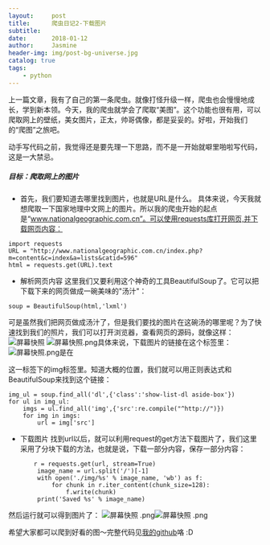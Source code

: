 ```yaml
---
layout:     post
title:      爬虫日记2-下载图片
subtitle:  
date:       2018-01-12
author:     Jasmine
header-img: img/post-bg-universe.jpg
catalog: true
tags:
    - python
---
```



上一篇文章，我有了自己的第一条爬虫。就像打怪升级一样，爬虫也会慢慢地成长，学到新本领。今天，我的爬虫就学会了爬取“美图”。这个功能也很有用，可以爬取网上的壁纸，美女图片，正太，帅哥偶像，都是妥妥的。好啦，开始我们的“爬图”之旅吧。

动手写代码之前，我觉得还是要先理一下思路，而不是一开始就噼里啪啦写代码，这是一大禁忌。
##### 目标：爬取网上的图片
* 首先，我们要知道去哪里找到图片，也就是URL是什么。
具体来说，今天我就想爬取一下国家地理中文网上的图片。所以我的爬虫开始的起点是“www.nationalgeographic.com.cn”。可以使用requests库打开网页,并下载网页内容：
```
import requests
URL = "http://www.nationalgeographic.com.cn/index.php?m=content&c=index&a=lists&catid=596"
html = requests.get(URL).text
```

* 解析网页内容
这里我们又要利用这个神奇的工具BeautifulSoup了。它可以把下载下来的网页做成一碗美味的"汤汁"：
 ```
soup = BeautifulSoup(html,'lxml')
```
可是虽然我们把网页做成汤汁了，但是我们要找的图片在这碗汤的哪里呢？为了快速找到我们的照片，我们可以打开浏览器，查看网页的源码，就像这样：
![屏幕快照](http://upload-images.jianshu.io/upload_images/2730963-a23f4e68d400c8cf.png?imageMogr2/auto-orient/strip%7CimageView2/2/w/1240)
![屏幕快照.png](http://upload-images.jianshu.io/upload_images/2730963-a331a4a527a174e2.png?imageMogr2/auto-orient/strip%7CimageView2/2/w/1240)具体来说，下载图片的链接在这个标签里：![屏幕快照.png](http://upload-images.jianshu.io/upload_images/2730963-3c90f4ef27dd2181.png?imageMogr2/auto-orient/strip%7CimageView2/2/w/1240)是在<dl class = "show-list-dl aside-box">这一标签下的img标签里。知道大概的位置，我们就可以用正则表达式和BeautifulSoup来找到这个链接：
```
img_ul = soup.find_all('dl',{'class':'show-list-dl aside-box'})
for ul in img_ul:
    imgs = ul.find_all('img',{'src':re.compile("^http://")})
    for img in imgs:
        url = img['src']
```
* 下载图片
找到url以后，就可以利用request的get方法下载图片了，我们这里采用了分块下载的方法，也就是说，下载一部分内容，保存一部分内容：
```
       r = requests.get(url, stream=True)
        image_name = url.split('/')[-1]
        with open('./img/%s' % image_name, 'wb') as f:
            for chunk in r.iter_content(chunk_size=128):
                f.write(chunk)
        print('Saved %s' % image_name)
```
然后运行就可以得到图片了：
![屏幕快照 .png](http://upload-images.jianshu.io/upload_images/2730963-a47c9a0de659be83.png?imageMogr2/auto-orient/strip%7CimageView2/2/w/1240)![屏幕快照 .png](http://upload-images.jianshu.io/upload_images/2730963-57314726b92eaba1.png?imageMogr2/auto-orient/strip%7CimageView2/2/w/1240)

希望大家都可以爬到好看的图～完整代码见[我的github](https://github.com/GreenGitHuber/Web/blob/master/crawler/ex_down_image.py)咯 :D




